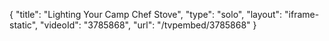{
    "title": "Lighting Your Camp Chef Stove",
    "type": "solo",
    "layout": "iframe-static",
    "videoId": "3785868",
    "url": "\/tvpembed\/3785868"
}